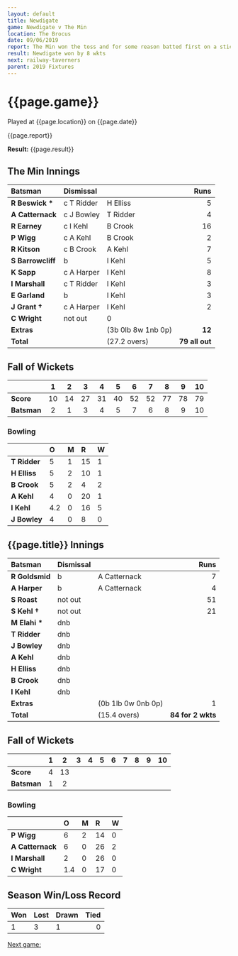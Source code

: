 ```yaml
---
layout: default
title: Newdigate
game: Newdigate v The Min
location: The Brocus
date: 09/06/2019
report: The Min won the toss and for some reason batted first on a sticky wicket. They were duly all out for 79. Newdigate replied with 85 for 2 wkts
result: Newdigate won by 8 wkts
next: railway-taverners
parent: 2019 Fixtures
---
```


# {{page.game}}

Played at {{page.location}} on {{page.date}}

{{page.report}}

**Result:** {{page.result}}

## The Min Innings

| Batsman | Dismissal |  | Runs |
|:---|:---|---|---:|
| **R Beswick &#42;** | c T Ridder | H Elliss | 5 |
| **A Catternack** | c J Bowley | T Ridder | 4 |
| **R Earney** | c I Kehl | B Crook | 16 |
| **P Wigg** | c A Kehl | B Crook | 2 |
| **R Kitson** | c B Crook | A Kehl | 7 |
| **S Barrowcliff** | b | I Kehl | 5 |
| **K Sapp** | c A Harper | I Kehl | 8 |
| **I Marshall** | c T Ridder | I Kehl | 3 |
| **E Garland** | b | I Kehl | 3 |
| **J Grant &#8224;** | c A Harper | I Kehl | 2 |
| **C Wright** | not out | 0 |
| **Extras** |  | (3b 0lb 8w 1nb 0p) | **12** |
| **Total** |  | (27.2 overs) | **79 all out** |

## Fall of Wickets

| | 1 | 2 | 3 | 4 | 5 | 6 | 7 | 8 | 9 | 10 |
|---|:---:|:---:|:---:|:---:|:---:|:---:|:---:|:---:|:---:|:---:|
| **Score** | 10 | 14 | 27 | 31 | 40 | 52 | 52 | 77 | 78 | 79 |
| **Batsman** | 2 | 1 | 3 | 4 | 5 | 7 | 6 | 8 | 9 | 10 |

### Bowling

| | O | M | R | W |
|---|:---|:---|:---|:---|
| **T Ridder** | 5 | 1 | 15 | 1 | 
| **H Elliss** | 5 | 2 | 10 | 1 | 
| **B Crook** | 5 | 2 | 4 | 2 | 
| **A Kehl** | 4 | 0 | 20 | 1 |
| **I Kehl** | 4.2 | 0 | 16 | 5 |
| **J Bowley** | 4 | 0 | 8 | 0 | 

## {{page.title}} Innings

| Batsman | Dismissal |  | Runs |
|:---|:---|---|---:|
| **R Goldsmid** | b | A Catternack | 7 |
| **A Harper** | b | A Catternack | 4 |
| **S Roast** | not out |  | 51 |
| **S Kehl &#8224;** | not out |  | 21 |
| **M Elahi &#42;** | dnb |  |  |
| **T Ridder** | dnb |  |  |
| **J Bowley** | dnb |  |  |
| **A Kehl** | dnb |  |  |
| **H Elliss** | dnb |  |  |
| **B Crook** | dnb |  |  |
| **I Kehl** | dnb |  |  |
| **Extras** |  | (0b 1lb 0w 0nb 0p) | 1 |
| **Total** | | (15.4 overs) | **84 for 2 wkts** |

## Fall of Wickets

| | 1 | 2 | 3 | 4 | 5 | 6 | 7 | 8 | 9 | 10 |
|---|:---:|:---:|:---:|:---:|:---:|:---:|:---:|:---:|:---:|:---:|
| **Score** | 4 | 13 | | | | | | | | |
| **Batsman** | 1 | 2 |  | | | | | | | |

### Bowling

| | O | M | R | W |
|---|:---|:---|:---|:---|
| **P Wigg** | 6 | 2 | 14 | 0 | 
| **A Catternack** | 6 | 0 | 26 | 2 | 
| **I Marshall** | 2 | 0 | 26 | 0 | 
| **C Wright** | 1.4 | 0 | 17 | 0 | 

## Season Win/Loss Record

| Won | Lost | Drawn | Tied |
|:---|:---|:---|---:|
| 1 | 3 | 1 | 0 |

[Next game:]({{page.next}})